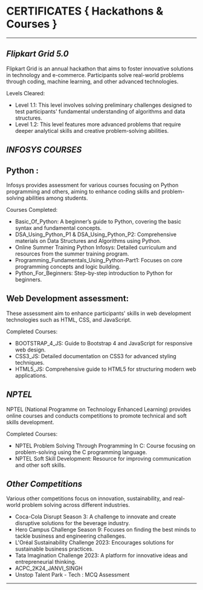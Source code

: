 # CERTIFICATES { Hackathons & Courses }

-------------------------------------------------------------------------------------------------------------------------------------------------------------------
*Flipkart Grid 5.0*
-------------------
Flipkart Grid is an annual hackathon that aims to foster innovative solutions in technology and e-commerce. Participants solve real-world problems through coding, machine learning, and other advanced technologies.

Levels Cleared:

- Level 1.1: This level involves solving preliminary challenges designed to test participants' fundamental understanding of algorithms and data structures.
- Level 1.2: This level features more advanced problems that require deeper analytical skills and creative problem-solving abilities.

*INFOSYS COURSES*
-----------------

Python :
-----------------
Infosys provides assessment for various courses focusing on Python programming and others, aiming to enhance coding skills and problem-solving abilities among students.

Courses Completed:
- Basic_Of_Python: A beginner’s guide to Python, covering the basic syntax and fundamental concepts.
- DSA_Using_Python_P1 & DSA_Using_Python_P2: Comprehensive materials on Data Structures and Algorithms using Python.
- Online Summer Training Python Infosys: Detailed curriculum and resources from the summer training program.
- Programming_Fundamentals_Using_Python-Part1: Focuses on core programming concepts and logic building.
- Python_For_Beginners: Step-by-step introduction to Python for beginners.

Web Development assessment:
-----------------------------------
These assessment aim to enhance participants' skills in web development technologies such as HTML, CSS, and JavaScript.

Completed Courses:
- BOOTSTRAP_4_JS: Guide to Bootstrap 4 and JavaScript for responsive web design.
- CSS3_JS: Detailed documentation on CSS3 for advanced styling techniques.
- HTML5_JS: Comprehensive guide to HTML5 for structuring modern web applications.

*NPTEL*
--------
NPTEL (National Programme on Technology Enhanced Learning) provides online courses and conducts competitions to promote technical and soft skills development.

Completed Courses:
- NPTEL Problem Solving Through Programming In C: Course focusing on problem-solving using the C programming language.
- NPTEL Soft Skill Development: Resource for improving communication and other soft skills.

*Other Competitions*
--------------------

Various other competitions focus on innovation, sustainability, and real-world problem solving across different industries.
- Coca-Cola Disrupt Season 3: A challenge to innovate and create disruptive solutions for the beverage industry.
- Hero Campus Challenge Season 9: Focuses on finding the best minds to tackle business and engineering challenges.
- L'Oréal Sustainability Challenge 2023: Encourages solutions for sustainable business practices.
- Tata Imagination Challenge 2023:  A platform for innovative ideas and entrepreneurial thinking.
- ACPC_2K24_JANVI_SINGH
- Unstop Talent Park - Tech : MCQ Assessment

-------------------------------------------------------------------------------------------------------------------------------------------------------------------
